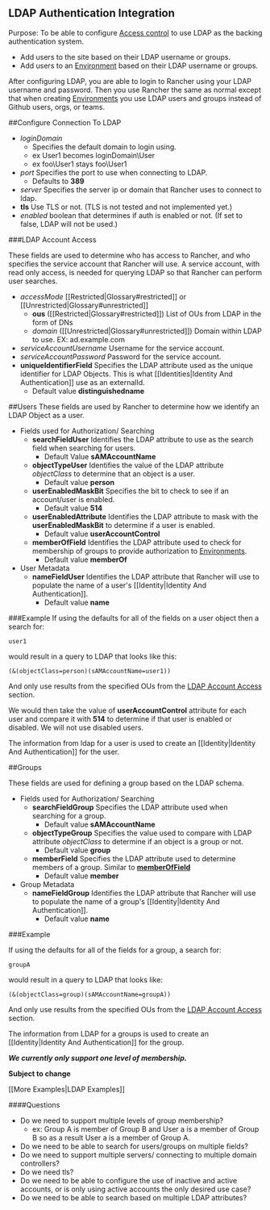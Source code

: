 
LDAP Authentication Integration
---------
Purpose: To be able to configure [Access control](http://docs.rancher.com/rancher/configuration/access-control/) 
to use LDAP as the backing authentication system. 

 * Add users to the site based on their LDAP username or groups.
 * Add users to an [Environment](http://docs.rancher.com/rancher/concepts/#environments) based on their LDAP username or groups.

After configuring LDAP, you are able to login to Rancher using your LDAP username and password. Then you use Rancher the
same as normal except that when creating [Environments](http://docs.rancher.com/rancher/concepts/#environments) you use
LDAP users and groups instead of Github users, orgs, or teams. 

##Configure Connection To LDAP
 * *loginDomain* 
    * Specifies the default domain to login using.
    * ex User1 becomes loginDomain\User
    * ex foo\User1 stays foo\User1
 * *port* Specifies the port to use when connecting to LDAP.
     * Defaults to **389**
 * *server* Specifies the server ip or domain that Rancher uses to connect to ldap.
 * **tls** Use TLS or not. (TLS is not tested and not implemented yet.)
 * *enabled* boolean that determines if auth is enabled or not. (If set to false, LDAP will not be used.)

###<a name="LDAPAccess"></a>LDAP Account Access
 
These fields are used to determine who has access to Rancher, and who specifies the service account that Rancher will
use. A service account, with read only access,  is needed for querying LDAP so that Rancher can perform user searches.
 
 * *accessMode*  [[Restricted|Glossary#restricted]] or [[Unrestricted|Glossary#unrestricted]]
     * **ous** ([[Restricted|Glossary#restricted]]) List of OUs from LDAP in the form of DNs
     * *domain* ([[Unrestricted|Glossary#unrestricted]]) Domain within LDAP to use. EX: ad.example.com
 * *serviceAccountUsername*  Username for the service account.
 * *serviceAccountPassword*  Password for the service account.
 * **uniqueIdentifierField** Specifies the LDAP attribute used as the unique identifier for LDAP Objects.
 This is what [[Identities|Identity And Authentication]] use as an externalId.
     * Default value **distinguishedname**  

##Users
These fields are used by Rancher to determine how we identify an LDAP Object as a user.

 * Fields used for Authorization/ Searching
     * **searchFieldUser** Identifies the LDAP attribute to use as the search field when searching for users. 
         * Default Value **sAMAccountName**
     * **objectTypeUser** Identifies the value of the LDAP attribute *objectClass* to determine that an object is a user.
         * Default value **person**
     * **userEnabledMaskBit** Specifies the bit to check to see if an account/user is enabled. 
         * Default value **514** 
     * **userEnabledAttribute** Identifies the LDAP attribute to mask with the **userEnabledMaskBit** to determine if
     a user is enabled.
         * Default value **userAccountControl** 
     * <a name="memberOfField"></a>**memberOfField** Identifies the LDAP attribute used to check for membership of groups to
     provide authorization to [Environments](http://docs.rancher.com/rancher/concepts/#environments). 
         * Default value **memberOf** 
 * User Metadata
     * **nameFieldUser** Identifies the LDAP attribute that Rancher will use to populate the name of a user's
     [[Identity|Identity And Authentication]]. 
         * Default value **name** 

###Example
If using the defaults for all of the fields on a user object then a search for: 

`user1`

would result in a query to LDAP that looks like this:

`(&(objectClass=person)(sAMAccountName=user1))`

And only use results from the specified OUs from the [LDAP Account Access](#LDAPAccess) section.

We would then take the value of **userAccountControl** attribute for each user and compare it with **514** to determine
if that user is enabled or disabled. We will not use disabled users. 

The information from ldap for a user is used to create an [[Identity|Identity And Authentication]] for the user.

 
##Groups

These fields are used for defining a group based on the LDAP schema.

 * Fields used for Authorization/ Searching
     * **searchFieldGroup** Specifies the LDAP attribute used when searching for a group. 
         * Default value **sAMAccountName**
     * **objectTypeGroup** Specifies the value used to compare with LDAP attribute *objectClass* to determine if an
     object is a group or not.
         * Default value **group**
     * **memberField** Specifies the LDAP attribute used to determine members of a group. Similar to [**memberOfField**](#memberOfField)
         * Default value **member**
 * Group Metadata
      * **nameFieldGroup** Identifies the LDAP attribute that Rancher will use to populate the name of a group's
      [[Identity|Identity And Authentication]]. 
          * Default value **name**

###Example

If using the defaults for all of the fields for a group, a search for:

`groupA`

would result in a query to LDAP that looks like:

`(&(objectClass=group)(sAMAccountName=groupA))`

And only use results from the specified OUs from the [LDAP Account Access](#LDAPAccess) section.

The information from LDAP for a groups is used to create an [[Identity|Identity And Authentication]] for the group.
 
 ***We currently only support one level of membership.***
 
 **Subject to change**
 
 [[More Examples|LDAP Examples]]
 
 
####Questions
 
 * Do we need to support multiple levels of group membership? 
     * ex: Group A is member of Group B and User a is a member of Group B so as a result User a is a member of Group A.
 * Do we need to be able to search for users/groups on multiple fields?
 * Do we need to support multiple servers/ connecting to multiple domain controllers?
 * Do we need tls?
 * Do we need to be able to configure the use of inactive and active accounts, or is only using active accounts the only
 desired use case?
 * Do we need to be able to search based on multiple LDAP attributes?